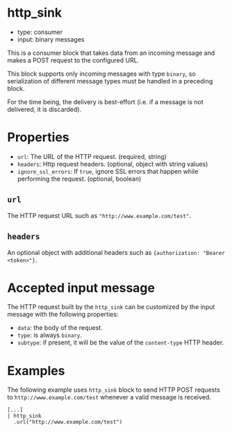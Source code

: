 # http_sink

* type: consumer
* input: binary messages

This is a consumer block that takes data from an incoming message and makes a POST request
to the configured URL.

This block supports only incoming messages with type `binary`, so serialization
of different message types must be handled in a preceding block.

For the time being, the delivery is best-effort (i.e. if a message is not delivered, it is discarded).

# Properties

* `url`: The URL of the HTTP request. (required, string)
* `headers`: Http request headers. (optional, object with string values)
* `ignore_ssl_errors`: If `true`, ignore SSL errors that happen while performing the request.
  (optional, boolean)

## `url`

The HTTP request URL such as `"http://www.example.com/test"`.

## `headers`

An optional object with additional headers such as `{authorization: "Bearer <token>"}`.

# Accepted input message

The HTTP request built by the `http_sink` can be customized by the input message with the following properties:

* `data`: the body of the request.
* `type`: is always `binary`.
* `subtype`: if present, it will be the value of the `content-type` HTTP header.

# Examples

The following example uses `http_sink` block to send HTTP POST requests to `http://www.example.com/test`
whenever a valid message is received.

```
[...]
| http_sink
  .url("http://www.example.com/test")
```

